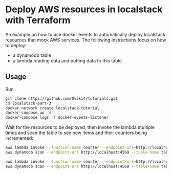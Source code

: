 Deploy AWS resources in localstack with Terraform
=================================================

An example on how to use docker events to automatically deploy localstack resources that mock AWS services. The following instructions focus on how to deploy:
* a dynamodb table
* a lambda reading data and putting data to this table

Usage
-----

Run


```bash
git clone https://github.com/Ovski4/tutorials.git
cd localstack-part-3
docker network create localstack-tutorial
docker-compose up -d
docker-compose logs -f docker-events-listener
```

Wait for the resources to be deployed, then invoke the lambda multiple times and scan the table to see new items and their counters being incremented:

```bash
aws lambda invoke --function-name counter --endpoint-url=http://localhost:4574 --payload '{"id": "test"}' output.txt
aws dynamodb scan --endpoint-url http://localhost:4569 --table-name table_1

aws lambda invoke --function-name counter --endpoint-url=http://localhost:4574 --payload '{"id": "test2"}' output.txt
aws dynamodb scan --endpoint-url http://localhost:4569 --table-name table_1
```